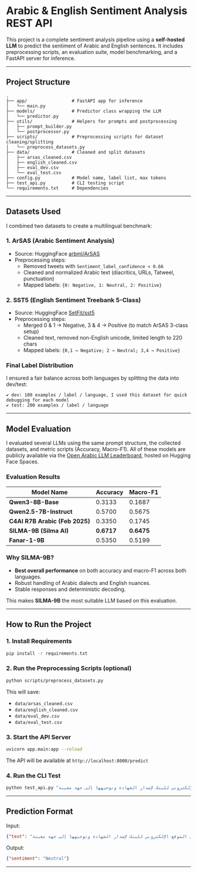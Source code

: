 # Arabic & English Sentiment Analysis REST API

This project is a complete sentiment analysis pipeline using a **self-hosted LLM** to predict the sentiment of Arabic and English sentences. It includes preprocessing scripts, an evaluation suite, model benchmarking, and a FastAPI server for inference.

---

##  Project Structure

```
.
├── app/                 # FastAPI app for inference
│   └── main.py
├── models/              # Predictor class wrapping the LLM
│   └── predictor.py
├── utils/               # Helpers for prompts and postprocessing
│   ├── prompt_builder.py
│   └── postprocessor.py
├── scripts/             # Preprocessing scripts for dataset cleaning/splitting
│   └── preprocess_datasets.py
├── data/                # Cleaned and split datasets
│   ├── arsas_cleaned.csv
│   ├── english_cleaned.csv
│   ├── eval_dev.csv
│   └── eval_test.csv
├── config.py            # Model name, label list, max tokens
├── test_api.py          # CLI testing script
└── requirements.txt     # Dependencies
```

---

##  Datasets Used

I combined two datasets to create a multilingual benchmark:

### 1. ArSAS (Arabic Sentiment Analysis)
- Source: HuggingFace [arbml/ArSAS](https://huggingface.co/datasets/arbml/ArSAS)
- Preprocessing steps:
  - Removed tweets with `Sentiment_label_confidence < 0.66`
  - Cleaned and normalized Arabic text (diacritics, URLs, Tatweel, punctuation)
  - Mapped labels: `{0: Negative, 1: Neutral, 2: Positive}`

### 2. SST5 (English Sentiment Treebank 5-Class)
- Source: HuggingFace [SetFit/sst5](https://huggingface.co/datasets/SetFit/sst5)
- Preprocessing steps:
  - Merged 0 & 1 → Negative, 3 & 4 → Positive (to match ArSAS 3-class setup)
  - Cleaned text, removed non-English unicode, limited length to 220 chars
  - Mapped labels: `{0,1 → Negative; 2 → Neutral; 3,4 → Positive}`

### Final Label Distribution
I ensured a fair balance across both languages by splitting the data into dev/test:

```
✔ dev: 100 examples / label / language, I used this dataset for quick debugging for each model
✔ test: 200 examples / label / language
```

---

##  Model Evaluation
I evaluated several LLMs using the same prompt structure, the collected datasets, and metric scripts (Accuracy, Macro-F1).
All of these models are publicly available via the [Open Arabic LLM Leaderboard](https://huggingface.co/spaces/OALL/Open-Arabic-LLM-Leaderboard), hosted on Hugging Face Spaces.

###  Evaluation Results

| Model Name                                       | Accuracy | Macro-F1 |
|--------------------------------------------------|----------|-----------|
| **Qwen3-8B-Base**                                | 0.3133   | 0.1687    |
| **Qwen2.5-7B-Instruct**                          | 0.5700   | 0.5675    |
| **C4AI R7B Arabic (Feb 2025)**                   | 0.3350   | 0.1745    |
| **SILMA-9B (Silma AI)**                          | **0.6717** | **0.6475** |
| **Fanar-1-9B**                                   | 0.5350   | 0.5199    |

###  Why SILMA-9B?

- **Best overall performance** on both accuracy and macro-F1 across both languages.
- Robust handling of Arabic dialects and English nuances.
- Stable responses and deterministic decoding.

This makes **SILMA-9B** the most suitable LLM based on this evaluation.

---

##  How to Run the Project

### 1. Install Requirements
```bash
pip install -r requirements.txt
```

### 2. Run the Preprocessing Scripts (optional)
```bash
python scripts/preprocess_datasets.py
```
This will save:
- `data/arsas_cleaned.csv`
- `data/english_cleaned.csv`
- `data/eval_dev.csv`
- `data/eval_test.csv`

### 3. Start the API Server
```bash
uvicorn app.main:app --reload
```
The API will be available at `http://localhost:8000/predict`

### 4. Run the CLI Test
```bash
python test_api.py "تواصل العميل مع مركز خدمة العملاء للحصول على شهادة رصيد حسابها. تم توجيهها إلى الموقع الإلكتروني للبنك لإصدار الشهادة وتوجيهها إلى جهة معينة"
```

---

##  Prediction Format
Input:
```json
{"text": "تواصل العميل مع مركز خدمة العملاء للحصول على شهادة رصيد حسابها. تم توجيهها إلى الموقع الإلكتروني للبنك لإصدار الشهادة وتوجيهها إلى جهة معينة"}
```
Output:
```json
{"sentiment": "Neutral"}
```

---

